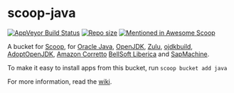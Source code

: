 # scoop-java

[![AppVeyor Build Status](https://img.shields.io/appveyor/ci/se35710/scoop-java/master.svg?style=flat-square&label=AppVeyor&logo=appveyor)](https://ci.appveyor.com/project/se35710/scoop-java/branch/master) [![Repo size](https://img.shields.io/github/repo-size/se35710/scoop-java.svg?style=flat-square)](https://github.com/se35710/scoop-java) [![Mentioned in Awesome Scoop](https://awesome.re/mentioned-badge.svg)](https://github.com/scoopinstaller/awesome-scoop)

A bucket for [Scoop](https://scoop.sh), for [Oracle Java](https://www.oracle.com/technetwork/java/javase/overview/index.html), [OpenJDK](https://openjdk.java.net), [Zulu](https://www.azul.com/products/zulu-and-zulu-enterprise), [ojdkbuild](https://github.com/ojdkbuild/ojdkbuild), [AdoptOpenJDK](https://adoptopenjdk.net), [Amazon Corretto](https://aws.amazon.com/corretto) [BellSoft Liberica](https://bell-sw.com/java.html) and [SapMachine](https://sap.github.io/SapMachine).

To make it easy to install apps from this bucket, run
    `scoop bucket add java`

For more information, read the [wiki](https://github.com/lukesampson/scoop/wiki/Java).
